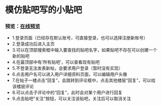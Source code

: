 # 模仿贴吧写的小贴吧
### 预览：[在线预览](http://120.78.160.107/tieba/login/)
* 1.登录页面（已经存在默认账号，可直接登录，也可以选择注册新账号）
* 2.登录成功后进入主页
* 3.可以在顶部搜索框中输入要查找的贴吧名字，如果贴吧不存在可以创建一个新的贴吧
* 4.在最顶部中有‘所有贴吧’，可以查看现有贴吧
* 5.不登录无法发表新帖，会要求用户登录（暂时没有实现）
* 6.点击用户名可以进入用户详细资料页面，可以编辑用户头像
* 7.在帖子一楼点击“回复”，会跳转到评论框中，点击其他楼层“回复”，可以给该楼层评论
* 8.可以点击子评论中的“回复”，此时会对某个用户进行回复
* 9.点击贴吧“关注”按钮，可以关注该贴吧，关注后可以取消关注

